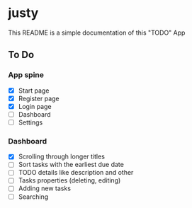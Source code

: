 # justy

This README is a simple documentation of this "TODO" App

## To Do

### App spine
- [x] Start page
- [x] Register page
- [x] Login page
- [ ] Dashboard
- [ ] Settings

### Dashboard
- [x] Scrolling through longer titles
- [ ] Sort tasks with the earliest due date
- [ ] TODO details like description and other
- [ ] Tasks properties (deleting, editing)
- [ ] Adding new tasks
- [ ] Searching